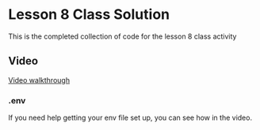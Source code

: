 # Lesson 8 Class Solution

This is the completed collection of code for the lesson 8 class activity

## Video

[Video walkthrough](https://youtu.be/52gurOGtaJM)

### .env

If you need help getting your env file set up, you can see how in the video.
